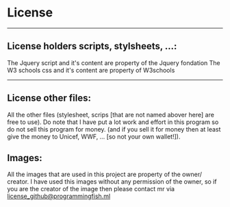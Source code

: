 # License
***
## License holders scripts, stylsheets, ...:
The Jquery script and it's content are property of the Jquery fondation
The W3 schools css and it's content are property of W3schools
***
## License other files:
All the other files (stylesheet, scrips [that are not named abover here] are free to use).
Do note that I have put a lot work and effort in this program so do not sell this program for money.
(and if you sell it for money then at least give the money to Unicef, WWF, ... [so not your own wallet!]).
## Images:
All the images that are used in this project are property of the owner/ creator. I have used this images without any permission of the owner, so if you are the creator of the image then please contact mr via license_github@programmingfish.ml

